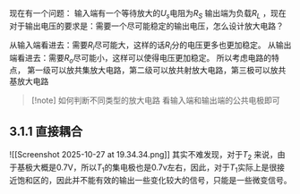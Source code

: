 现在有一个问题：
输入端有一个等待放大的$U_s$电阻为$R_S$ 输出端为负载$R_L$ ，现在对于输出电压的要求是：需要一个尽可能稳定的输出电压，怎么设计放大电路？

从输入端看进去：需要$R_i$尽可能大，这样的话$R_i$分的电压更多也更加稳定。
从输出端看进去：需要$R_o$尽可能小，这样可以使得电压更加稳定。
所以考虑电路的特点，
第一级可以放共集放大电路，第二级可以放共射放大电路，第三极可以放共基放大电路

> [!note] 如何判断不同类型的放大电路
> 看输入端和输出端的公共电极即可
> 

## 3.1.1 直接耦合

![[Screenshot 2025-10-27 at 19.34.34.png]]
其实不难发现，对于$T_2$ 来说，由于基极大概是0.7V，所以$T_1$的集电极也是0.7v左右，因此，对于$T_1$实际上是很接近饱和区的，因此并不能有效的输出一些变化较大的信号，只能是一些微变信号。
